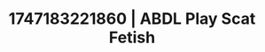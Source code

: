 ---
categories:
- Softcore surrealism
- Self-pleasure
- Erotic voice acting
- Pegging play
- Whispers of pleasure
image: /assets/images/1747183221860.webp
layout: post
seo:
  description: Featured content with premium ABDL Play, Scat Fetish. HD images available.
  keywords: ABDL Play, Scat Fetish
  og_image: /assets/images/1747183221860.webp
  schema_type: VisualArtwork
tags:
- ABDL Play
- Scat Fetish
- '#1747183221860'
title: 1747183221860 | ABDL Play Scat Fetish
---
